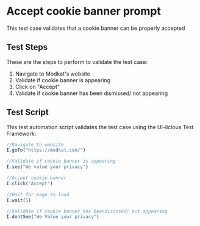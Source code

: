 # Accept cookie banner prompt

This test case validates that a cookie banner can be properly accepted

## Test Steps

These are the steps to perform to validate the test case:

1. Navigate to Modkat's website
2. Validate if cookie banner is appearing
3. Click on "Accept"
4. Validate if cookie banner has been dismissed/ not appearing

## Test Script

This test automation script validates the test case using the UI-licious Test Framework:

```javascript
//Navigate to website
I.goTo("https://modkat.com/")

//Validate if cookie banner is appearing
I.see("We value your privacy")

//Accept cookie banner
I.click("Accept")

//Wait for page to load
I.wait(5)

//Validate if cookie banner has beendisissed/ not appearing
I.dontSee("We Value your privacy")
```